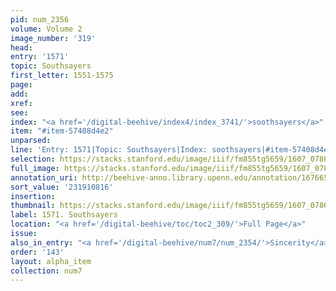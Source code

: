 ```yaml
---
pid: num_2356
volume: Volume 2
image_number: '319'
head:
entry: '1571'
topic: Southsayers
first_letter: 1551-1575
page:
add:
xref:
see:
index: "<a href='/digital-beehive/index4/index_3741/'>soothsayers</a>"
item: "#item-57408d4e2"
unparsed:
line: 'Entry: 1571|Topic: Southsayers|Index: soothsayers|#item-57408d4e2'
selection: https://stacks.stanford.edu/image/iiif/fm855tg5659/1607_0786/439,816,2758,256/full/0/default.jpg
full_image: https://stacks.stanford.edu/image/iiif/fm855tg5659/1607_0786/full/full/0/default.jpg
annotation_uri: http://beehive-anno.library.upenn.edu/annotation/1676656121897
sort_value: '231910816'
insertion:
thumbnail: https://stacks.stanford.edu/image/iiif/fm855tg5659/1607_0786/439,816,600,180/250,/0/default.jpg
label: 1571. Southsayers
location: "<a href='/digital-beehive/toc/toc2_309/'>Full Page</a>"
issue:
also_in_entry: "<a href='/digital-beehive/num7/num_2354/'>Sincerity</a>|<a href='/digital-beehive/num7/num_2355/'>Origenes</a>"
order: '143'
layout: alpha_item
collection: num7
---
```

